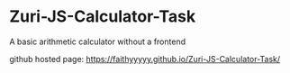 # Zuri-JS-Calculator-Task
 A basic arithmetic calculator without a frontend
 
 github hosted page: 
 https://faithyyyyy.github.io/Zuri-JS-Calculator-Task/

